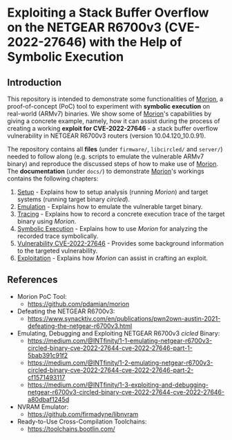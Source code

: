 # Exploiting a Stack Buffer Overflow on the NETGEAR R6700v3 (CVE-2022-27646) with the Help of Symbolic Execution
<!--TODO--------------------------------------------------------------------------------------------
--------------------------------------------------------------------------------------------------->
## Introduction
This repository is intended to demonstrate some functionalities of
[Morion](https://github.com/pdamian/morion), a proof-of-concept (PoC) tool to experiment with
**symbolic execution** on real-world (ARMv7) binaries. We show some of
[Morion](https://github.com/pdamian/morion)'s capabilities by giving a concrete example, namely, how
it can assist during the process of creating a working **exploit for CVE-2022-27646** - a stack
buffer overflow vulnerability in NETGEAR R6700v3 routers (version 10.04.120_10.0.91).

The repository contains all **files** (under `firmware/`, `libcircled/` and `server/`) needed to
follow along (e.g. scripts to emulate the vulnerable ARMv7 binary) and reproduce the discussed steps
of how to make use of [Morion](https://github.com/pdamian/morion). The **documentation**
(under `docs/`) to demonstrate [Morion](https://github.com/pdamian/morion)'s workings contains the
following chapters:
1. [Setup](docs/1_setup.md) - Explains how to setup analysis (running *Morion*) and target systems
    (running target binary *circled*).
2. [Emulation](docs/2_emulation.md) - Explains how to emulate the vulnerable target binary.
3. [Tracing](docs/3_tracing.md) - Explains how to record a concrete execution trace of the target
    binary using *Morion*.
4. [Symbolic Execution](docs/4_symbex.md) - Explains how to use *Morion* for analyzing the recorded
     trace symbolically.
5. [Vulnerability CVE-2022-27646](docs/5_vulnerability.md) - Provides some background information to
    the targeted vulnerability.
6. [Exploitation](docs/6_exploitation.md) - Explains how *Morion* can assist in crafting an exploit.
## References
- Morion PoC Tool:
  - https://github.com/pdamian/morion
- Defeating the NETGEAR R6700v3:
  - https://www.synacktiv.com/en/publications/pwn2own-austin-2021-defeating-the-netgear-r6700v3.html
- Emulating, Debugging and Exploiting NETGEAR R6700v3 *cicled* Binary:
  - https://medium.com/@INTfinity/1-1-emulating-netgear-r6700v3-circled-binary-cve-2022-27644-cve-2022-27646-part-1-5bab391c91f2
  - https://medium.com/@INTfinity/1-2-emulating-netgear-r6700v3-circled-binary-cve-2022-27644-cve-2022-27646-part-2-cf1571493117
  - https://medium.com/@INTfinity/1-3-exploiting-and-debugging-netgear-r6700v3-circled-binary-cve-2022-27644-cve-2022-27646-a80dbaf1245d
- NVRAM Emulator:
  - https://github.com/firmadyne/libnvram
- Ready-to-Use Cross-Compilation Toolchains:
  - https://toolchains.bootlin.com/
